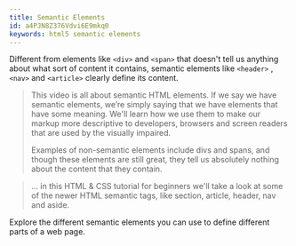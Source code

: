 ```yaml
---
title: Semantic Elements
id: a4PJN8Z376Vdvi6E9mkq0
keywords: html5 semantic elements
---
```


Different from elements like `<div>` and `<span>` that doesn't tell us anything about what sort of content it contains, semantic elements like `<header>` , `<nav>` and `<article>` clearly define its content.

<link-bookmark href="https://www.youtube.com/watch?v=ZC5y7XDdG80" title="HTML5 Semantic Elements In Depth | HTML5">

> This video is all about semantic HTML elements. If we say we have semantic elements, we’re simply saying that we have elements that have some meaning. We'll learn how we use them to make our markup more descriptive to developers, browsers and screen readers that are used by the visually impaired.
>
> Examples of non-semantic elements include divs and spans, and though these elements are still great, they tell us absolutely nothing about the content that they contain.

</link-bookmark>

<link-bookmark href="https://www.youtube.com/watch?v=kGW8Al_cga4" title="HTML 5 Semantics - HTML & CSS Crash Course Tutorial">

> ... in this HTML & CSS tutorial for beginners we'll take a look at some of the newer HTML semantic tags, like section, article, header, nav and aside.

</link-bookmark>

<link-bookmark href="https://www.w3schools.com/html/html5_semantic_elements.asp" title="HTML Semantic Elements - W3 Schools">Explore the different semantic elements you can use to define different parts of a web page.</link-bookmark>
